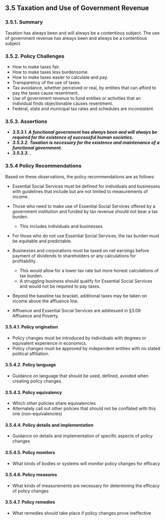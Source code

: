 3.5  Taxation and Use of Government Revenue
--------------------------------------

### 3.5.1.  Summary
Taxation has always been and will always be a contentious subject.  The use of government revenue has always been and always be a contentious subject.

### 3.5.2.  Policy Challenges


- How to make taxes fair.
- How to make taxes less burdensome.
- How to make taxes easier to calculate and pay.
- Transparency of the use of taxes.
- Tax avoidance, whether perceived or real, by entities that can afford to pay the taxes cause resentment.
- Use of government revenue to fund entities or activities that an individual finds objectionable causes resentment.
- Federal, state and municipal tax rates and schedules are inconsistent.


### 3.5.3. Assertions 

-  *__3.5.3.1. A functional government has always been and will always be required for the existence of successful human societies.__*
-  *__3.5.3.2. Taxation is necessary for the existence and maintenance of a functional government.__*
-  *__3.5.3.3. .__*

### 3.5.4  Policy Recommendations
Based on these observations, the policy recommendations are as follows:

- Essential Social Services must be defined for individuals and businesses with guidelines that include but are not limited to measurements of income.
- Those who need to make use of Essential Social Services offered by a government institution and funded by tax revenue should not bear a tax burden.
    - This includes individuals and businesses
- For those who do not use Essential Social Services, the tax burden must be equitable and predictable.
- Businesses and corporations must be taxed on net earnings before payment of dividends to shareholders or any calculations for profitability.
    - This would allow for a lower tax rate but more honest calculations of tax burden.
    - A struggling business should qualify for Essential Social Services and would not be required to pay taxes.


- Beyond the baseline tax bracket, additional taxes may be taken on income above the affluence line.
- Affluence and Essential Social Services are addressed in §3.09 Affluence and Poverty.
  
#### 3.5.4.1. Policy origination
- Policy changes must be introduced by individuals with degrees or equivalent experience in economics.
- Policy changes must be approved by independent entities with no stated political affiliation.

#### 3.5.4.2. Policy language
- Guidance on language that should be used, defined, avoided when creating policy changes.

#### 3.5.4.3. Policy equivalency
- Which other policies share equivalencies
- Alternately call out other policies that should not be conflated with this one (non-equivalencies)

#### 3.5.4.4. Policy details and implementation
- Guidance on details and implementation of specific aspects of policy changes

#### 3.5.4.5. Policy monitors 
- What kinds of bodies or systems will monitor policy changes for efficacy

#### 3.5.4.6. Policy measures
- What kinds of measurements are necessary for determining the efficacy of policy changes

#### 3.5.4.7. Policy remedies
- What remedies should take place if policy changes prove ineffective 


